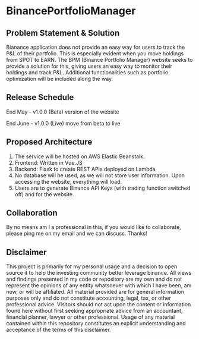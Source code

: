 # BinancePortfolioManager

## Problem Statement & Solution

Bianance application does not provide an easy way for users to track the P&L of their portfolio. This is especially evident when you move holdings from SPOT to EARN. The BPM (Binance Portfolio Manager) website seeks to provide a solution for this, giving users an easy way to monitor their holdings and track P&L. Additional functionalities such as portfolio optimization will be included along the way.

## Release Schedule
End May - v1.0.0 (Beta) version of the website

End June - v1.0.0 (Live) move from beta to live

## Proposed Architecture
<ol>
  <li>The service will be hosted on AWS Elastic Beanstalk.</li>
  <li>Frontend: Written in Vue.JS</li>
  <li>Backend: Flask to create REST APIs deployed on Lambda</li>
  <li>No database will be used, as we will not store user information. Upon accessing the website, everything will load.</li>
  <li>Users are to generate Binance API Keys (with trading function switched off) and for the website. </li>
</ol>

## Collaboration
By no means am I a professional in this, if you would like to collaborate, please ping me on my email and we can discuss. Thanks! 

## Disclaimer
This project is primarily for my personal usage and a decision to open source it to help the investing community better leverage binance. All views and findings presented in my code or repository are my own and do not represent the opinions of any entity whatsoever with which I have been, am now, or will be affiliated. All material provided are for general information purposes only and do not constitute accounting, legal, tax, or other professional advice. Visitors should not act upon the content or information found here without first seeking appropriate advice from an accountant, financial planner, lawyer or other professional. Usage of any material contained within this repository constitutes an explicit understanding and acceptance of the terms of this disclaimer.
